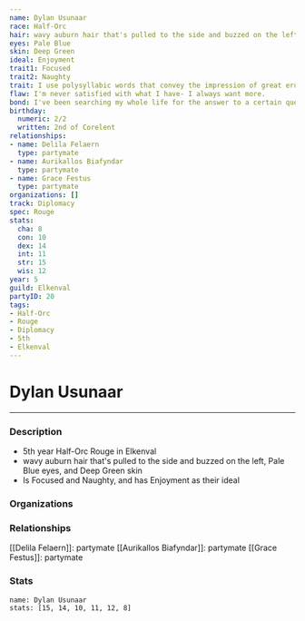 ```yaml
---
name: Dylan Usunaar
race: Half-Orc
hair: wavy auburn hair that's pulled to the side and buzzed on the left
eyes: Pale Blue
skin: Deep Green
ideal: Enjoyment
trait1: Focused
trait2: Naughty
trait: I use polysyllabic words that convey the impression of great erudition.
flaw: I'm never satisfied with what I have- I always want more.
bond: I've been searching my whole life for the answer to a certain question.
birthday:
  numeric: 2/2
  written: 2nd of Corelent
relationships:
- name: Delila Felaern
  type: partymate
- name: Aurikallos Biafyndar
  type: partymate
- name: Grace Festus
  type: partymate
organizations: []
track: Diplomacy
spec: Rouge
stats:
  cha: 8
  con: 10
  dex: 14
  int: 11
  str: 15
  wis: 12
year: 5
guild: Elkenval
partyID: 20
tags:
- Half-Orc
- Rouge
- Diplomacy
- 5th
- Elkenval
---
```

# Dylan Usunaar
---
### Description
- 5th year Half-Orc Rouge in Elkenval
- wavy auburn hair that's pulled to the side and buzzed on the left, Pale Blue eyes, and Deep Green skin
- Is Focused and Naughty, and has Enjoyment as their ideal

### Organizations
### Relationships
[[Delila Felaern]]: partymate
[[Aurikallos Biafyndar]]: partymate
[[Grace Festus]]: partymate
### Stats
```statblock
name: Dylan Usunaar
stats: [15, 14, 10, 11, 12, 8]
```